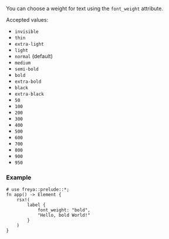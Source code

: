 You can choose a weight for text using the `font_weight` attribute.

Accepted values:

- `invisible`
- `thin`
- `extra-light`
- `light`
- `normal` (default)
- `medium`
- `semi-bold`
- `bold`
- `extra-bold`
- `black`
- `extra-black`
- `50`
- `100`
- `200`
- `300`
- `400`
- `500`
- `600`
- `700`
- `800`
- `900`
- `950`

### Example

```rust, no_run
# use freya::prelude::*;
fn app() -> Element {
    rsx!(
        label {
            font_weight: "bold",
            "Hello, bold World!"
        }
    )
}
```
